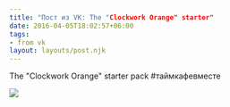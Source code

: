 ```yaml
---
title: "Пост из VK: The "Clockwork Orange" starter"
date: 2016-04-05T18:02:57+06:00
tags:
- from vk
layout: layouts/post.njk
---
```

The "Clockwork Orange" starter pack
#таймкафевместе

![](https://sun1-15.userapi.com/gWRFT6krVumepp11uFGOz22ReyT9X5_YSr9kZA/POnyOKFJwqk.jpg)